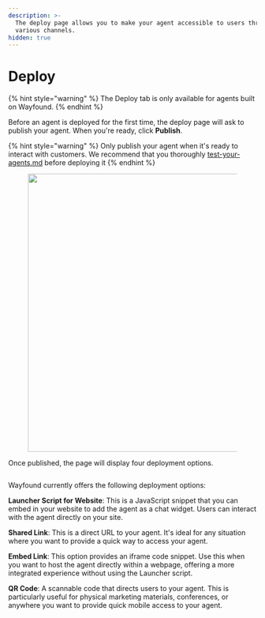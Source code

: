 ```yaml
---
description: >-
  The deploy page allows you to make your agent accessible to users through
  various channels.
hidden: true
---
```


# Deploy

{% hint style="warning" %}
The Deploy tab is only available for agents built on Wayfound.
{% endhint %}



Before an agent is deployed for the first time, the deploy page will ask to publish your agent. When you're ready, click **Publish**.

{% hint style="warning" %}
Only publish your agent when it's ready to interact with customers. We recommend that you thoroughly [test-your-agents.md](../test-your-agents.md "mention") before deploying it
{% endhint %}



<figure><img src="../../.gitbook/assets/Screenshot 2024-09-16 at 1.13.19 PM.png" alt="" width="563"><figcaption></figcaption></figure>

Once published, the page will display four deployment options.



<div data-full-width="true"><figure><img src="../../.gitbook/assets/Screenshot 2024-09-16 at 1.06.37 PM.png" alt=""><figcaption></figcaption></figure></div>

Wayfound currently offers the following deployment options:

**Launcher Script for Website**: This is a JavaScript snippet that you can embed in your website to add the agent as a chat widget. Users can interact with the agent directly on your site.

**Shared Link**: This is a direct URL to your agent. It's ideal for any situation where you want to provide a quick way to access your agent.

**Embed Link**: This option provides an iframe code snippet. Use this when you want to host the agent directly within a webpage, offering a more integrated experience without using the Launcher script.

**QR Code**: A scannable code that directs users to your agent. This is particularly useful for physical marketing materials, conferences, or anywhere you want to provide quick mobile access to your agent.

